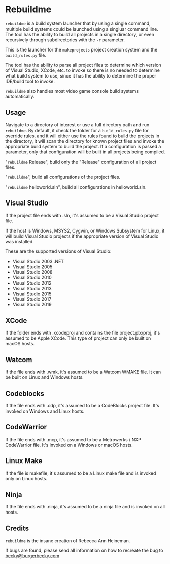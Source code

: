 Rebuildme
=========

``rebuildme`` is a build system launcher that by using a single command, multiple build systems could be launched using a singluar command line. The tool has the ability to build all projects in a single directory, or even recursively through subdirectories with the ``-r`` parameter.

This is the launcher for the ``makeprojects`` project creation system and the ``build_rules.py`` file.

The tool has the ability to parse all project files to determine which version of Visual Studio, XCode, etc. to invoke so there is no needed to determine what build system to use, since it has the ability to determine the proper IDE/build tool to invoke.

``rebuildme`` also handles most video game console build systems automatically.

Usage
-----

Navigate to a directory of interest or use a full directory path and run ``rebuildme``. By default, it check the folder for a ``build_rules.py`` file for override rules, and it will either use the rules found to build the projects in the directory, it will scan the directory for known project files and invoke the appropriate build system to build the project. If a configuration is passed a parameter, only that configuration will be built in all projects being compiled.

"``rebuildme`` Release", build only the "Release" configuration of all project files.

"``rebuildme``", build all configurations of the project files.

"``rebuildme`` helloworld.sln", build all configurations in helloworld.sln.

Visual Studio
-------------

If the project file ends with .sln, it's assumed to be a Visual Studio project file.

If the host is Windows, MSYS2, Cygwin, or Windows Subsystem for Linux, it will build Visual Studio projects if the appropriate version of Visual Studio was installed.

These are the supported versions of Visual Studio:

- Visual Studio 2003 .NET
- Visual Studio 2005
- Visual Studio 2008
- Visual Studio 2010
- Visual Studio 2012
- Visual Studio 2013
- Visual Studio 2015
- Visual Studio 2017
- Visual Studio 2019

XCode
-----

If the folder ends with .xcodeproj and contains the file project.pbxproj, it's assumed to be Apple XCode. This type of project can only be built on macOS hosts.

Watcom
------

If the file ends with .wmk, it's assumed to be a Watcom WMAKE file. It can be built on Linux and Windows hosts.

Codeblocks
----------

If the file ends with .cdp, it's assumed to be a CodeBlocks project file. It's invoked on Windows and Linux hosts.

CodeWarrior
-----------

If the file ends with .mcp, it's assumed to be a Metrowerks / NXP CodeWarrior file. It's invoked on a Windows or macOS hosts.

Linux Make
----------

If the file is makefile, it's assumed to be a Linux make file and is invoked only on Linux hosts.

Ninja
-----

If the file ends with .ninja, it's assumed to be a ninja file and is invoked on all hosts.

Credits
-------

``rebuildme`` is the insane creation of Rebecca Ann Heineman.

If bugs are found, please send all information on how to recreate the bug to [becky@burgerbecky.com](mailto:becky@burgerbecky.com)
